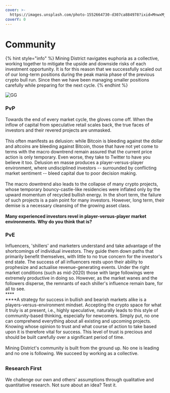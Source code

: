 ```yaml
---
cover: >-
  https://images.unsplash.com/photo-1552664730-d307ca884978?ixid=MnwxMjA3fDB8MHxwaG90by1wYWdlfHx8fGVufDB8fHx8&ixlib=rb-1.2.1&auto=format&fit=crop&w=2970&q=80
coverY: 0
---
```


# Community&#x20;

{% hint style="info" %}
Mining District navigates euphoria as a collective, working together to mitigate the upside and downside risks of each investment opportunity. It is for this reason that we successfully scaled out of our long-term positions during the peak mania phase of the previous crypto bull run. Since then we have been managing smaller positions carefully while preparing for the next cycle.
{% endhint %}

![GG](https://imgflip.com/s/meme/Epic-Handshake.jpg)

### PvP

Towards the end of every market cycle, the gloves come off. When the inflow of capital from speculative retail scales back, the true faces of investors and their revered projects are unmasked. \
\
This often manifests as delusion: while Bitcoin is bleeding against the dollar and altcoins are bleeding against Bitcoin, those that have not yet come to terms with the macro downtrend remain assured that the current price action is only temporary. Even worse, they take to Twitter to have you believe it too. Delusion en masse produces a player-versus-player environment, where undisciplined investors -- surrounded by conflicting market sentiment -- bleed capital due to poor decision making. \
\
The macro downtrend also leads to the collapse of many crypto projects, whose temporary bouncy-castle-like residencies were inflated only by the upward momentum of recycled bullish energy. In the short term, the failure of such projects is a pain point for many investors. However, long term, their demise is a necessary cleansing of the growing asset class. \
\
**Many experienced investors revel in player-versus-player market environments. Why do you think that is?**

### PvE

Influencers, 'shillers' and marketers understand and take advantage of the shortcomings of individual investors. They guide them down paths that primarily benefit themselves, with little to no true concern for the investor's end state. The success of all influencers rests upon their ability to prophesize and actualise revenue-generating events. Under the right market conditions (such as mid-2020) those with large followings were extremely productive in doing so. However, as the market wanes and the followers disperse, the remnants of each shiller's influence remain bare, for all to see.\
****\
****A strategy for success in bullish and bearish markets alike is a players-versus-environment mindset. Accepting the crypto space for what it truly is at present, i.e., highly speculative, naturally leads to this style of community-based thinking, especially for newcomers. Simply put, no one can comprehend everything about all existing and upcoming projects. Knowing whose opinion to trust and what course of action to take based upon it is therefore vital for success. This level of trust is precious and should be built carefully over a significant period of time.\
\
Mining District's community is built from the ground up. No one is leading and no one is following. We succeed by working as a collective.

##

### Research First

We challenge our own and others' assumptions through qualitative and quantitative research. Not sure about an idea? Test it.
